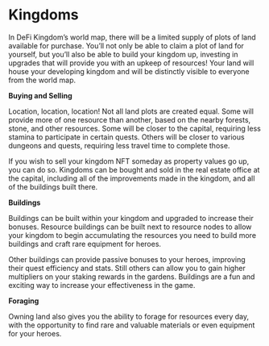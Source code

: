 # Kingdoms

In DeFi Kingdom’s world map, there will be a limited supply of plots of land available for purchase. You’ll not only be able to claim a plot of land for yourself, but you’ll also be able to build your kingdom up, investing in upgrades that will provide you with an upkeep of resources! Your land will house your developing kingdom and will be distinctly visible to everyone from the world map. 

**Buying and Selling**

Location, location, location! Not all land plots are created equal. Some will provide more of one resource than another, based on the nearby forests, stone, and other resources. Some will be closer to the capital, requiring less stamina to participate in certain quests. Others will be closer to various dungeons and quests, requiring less travel time to complete those.

If you wish to sell your kingdom NFT someday as property values go up, you can do so. Kingdoms can be bought and sold in the real estate office at the capital, including all of the improvements made in the kingdom, and all of the buildings built there.

**Buildings**

Buildings can be built within your kingdom and upgraded to increase their bonuses. Resource buildings can be built next to resource nodes to allow your kingdom to begin accumulating the resources you need to build more buildings and craft rare equipment for heroes.

Other buildings can provide passive bonuses to your heroes, improving their quest efficiency and stats. Still others can allow you to gain higher multipliers on your staking rewards in the gardens. Buildings are a fun and exciting way to increase your effectiveness in the game.

**Foraging**

Owning land also gives you the ability to forage for resources every day, with the opportunity to find rare and valuable materials or even equipment for your heroes.



  


